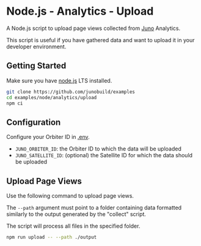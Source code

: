 # Node.js - Analytics - Upload

A Node.js script to upload page views collected from [Juno](https://juno.build) Analytics.

This script is useful if you have gathered data and want to upload it in your developer environment.

## Getting Started

Make sure you have [node.js](https://nodejs.org) LTS installed.

```bash
git clone https://github.com/junobuild/examples
cd examples/node/analytics/upload
npm ci
```

## Configuration

Configure your Orbiter ID in [.env](.env).

- `JUNO_ORBITER_ID`: the Orbiter ID to which the data will be uploaded
- `JUNO_SATELLITE_ID`: (optional) the Satellite ID for which the data should be uploaded

## Upload Page Views

Use the following command to upload page views.

The `--path` argument must point to a folder containing data formatted similarly to the output generated by the "collect" script.

The script will process all files in the specified folder.

```bash
npm run upload -- --path ./output
```
